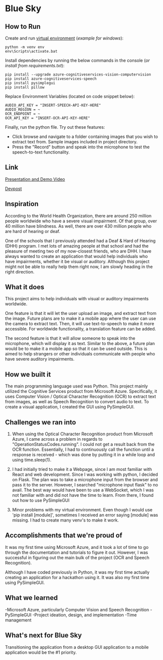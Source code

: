 # Blue Sky

## How to Run

Create and run [virtual environment](https://docs.python.org/3/library/venv.html) (*example for windows*):
```
python -m venv env
env\Scripts\activate.bat
```

Install dependencies by running the below commands in the console (*or install from requirements.txt*):
```
pip install --upgrade azure-cognitiveservices-vision-computervision
pip install azure-cognitiveservices-speech
pip install pysimplegui
pip install pillow
```

Replace Environment Variables (located on code snippet below):
```
AUDIO_API_KEY = "INSERT-SPEECH-API-KEY-HERE" 
AUDIO_REGION = ~
OCR_ENDPOINT = ~
OCR_API_KEY = "INSERT-OCR-API-KEY-HERE"
```

Finally, run the python file. Try out these features:
- Click browse and navigate to a folder containing images that you wish to extract text from. Sample images included in project directory.
- Press the "Record" button and speak into the microphone to test the speech-to-text functionality.

## Link

[Presentation and Demo Video](https://www.youtube.com/watch?v=lbtkFfAqi80)

[Devpost](https://devpost.com/software/blue-sky-gtr531)

## Inspiration
According to the World Health Organization, there are around 250 million people worldwide who have a severe visual impairment. Of that group, over 40 million have blindness. As well, there are over 430 million people who are hard of hearing or deaf.

One of the schools that I previously attended had a Deaf & Hard of Hearing (DHH) program. I met lots of amazing people at that school and had the pleasure of meeting two of my now-closest friends, who are DHH. I have always wanted to create an application that would help individuals who have impairments, whether it be visual or auditory. Although this project might not be able to really help them right now, I am slowly heading in the right direction.

## What it does
This project aims to help individuals with visual or auditory impairments worldwide.

One feature is that it will let the user upload an image, and extract text from the image. Future plans are to make it a mobile app where the user can use the camera to extract text. Then, it will use text-to-speech to make it more accessible. For worldwide functionality, a translation feature can be added.

The second feature is that it will allow someone to speak into the microphone, which will display it as text. Similar to the above, a future plan would be to make it a mobile app so that it can be used outside. This is aimed to help strangers or other individuals communicate with people who have severe auditory impairments.

## How we built it
The main programming language used was Python. This project mainly utilized the Cognitive Services product from Microsoft Azure. Specifically, it uses Computer Vision / Optical Character Recognition (OCR) to extract text from images, as well as Speech Recognition to convert audio to text. To create a visual application, I created the GUI using PySimpleGUI.

## Challenges we ran into
1) When using the Optical Character Recognition product from Microsoft Azure, I came across a problem in regards to "OperationStatusCodes.running". I could not get a result back from the OCR function. Essentially, I had to continuously call the function until a response is received - which was done by putting it in a while loop and using time.sleep(1).

2) I had initially tried to make it a Webpage, since I am most familiar with React and web development. Since I was working with python, I decided on Flask. The plan was to take a microphone input from the browser and pass it to the server. However, I searched "microphone input flask" to no avail. The best way would have been to use a WebSocket, which I was not familiar with and did not have the time to learn. From there, I found out how to use PySimpleGUI

3) Minor problems with my virtual environment. Even though I would use 'pip install [module]', sometimes I received an error saying [module] was missing. I had to create many venv's to make it work.

## Accomplishments that we're proud of
It was my first time using Microsoft Azure, and it took a lot of time to go through the documentation and tutorials to figure it out. However, I was successful in figuring out the main bulk of the project (OCR and Speech Recognition). 

Although I have coded previously in Python, it was my first time actually creating an application for a hackathon using it. It was also my first time using PySimpleGUI.

## What we learned
-Microsoft Azure, particularly Computer Vision and Speech Recognition
-PySimpleGUI
-Project ideation, design, and implementation
-Time management

## What's next for Blue Sky
Transitioning the application from a desktop GUI application to a mobile application would be the #1 priority.
